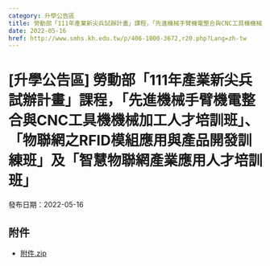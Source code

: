 ```yaml
---
category: 升學公告區
title: 勞動部「111年產業新尖兵試辦計畫」課程，「先進機械手臂機電整合與CNC工具機機械加工人才培訓班」、「物聯網之RFID模組應用與產品開發訓練班」及「智慧物聯網產業應用人才培訓班」
date: 2022-05-16
href: http://www.smhs.kh.edu.tw/p/406-1000-3672,r20.php?Lang=zh-tw
---
```


# [升學公告區] 勞動部「111年產業新尖兵試辦計畫」課程，「先進機械手臂機電整合與CNC工具機機械加工人才培訓班」、「物聯網之RFID模組應用與產品開發訓練班」及「智慧物聯網產業應用人才培訓班」

發布日期：2022-05-16



## 附件

- [附件.zip](https://www.smhs.kh.edu.tw/app/index.php?Action=downloadfile&file=WVhSMFlXTm9Memd6TDNCMFlWOHpORFExWHpVM05ETTBNVEZmTmpVM01EUXVlbWx3&fname=DGGGROTSYWQO41XX50LKSWHGRK30OOLKDGUWTSKK4125MLVWKPROVTPOUSSSPKPO)
